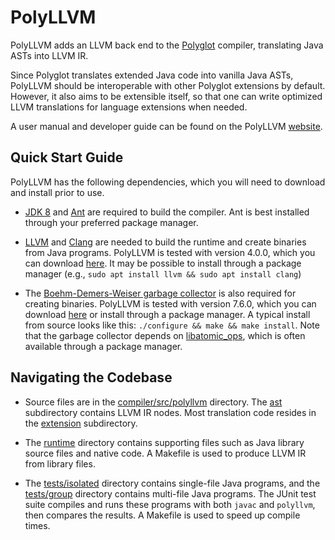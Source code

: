 PolyLLVM
========

PolyLLVM adds an LLVM back end to the [Polyglot](https://www.cs.cornell.edu/projects/polyglot/) compiler, translating Java ASTs into LLVM IR.

Since Polyglot translates extended Java code into vanilla Java ASTs, PolyLLVM should be interoperable with other Polyglot extensions by default. However, it also aims to be extensible itself, so that one can write optimized LLVM translations for language extensions when needed.

A user manual and developer guide can be found on the PolyLLVM [website](http://dbd64.github.io/PolyLLVM/).


Quick Start Guide
-----------------

PolyLLVM has the following dependencies, which you will need to download and install prior to use.

- [JDK 8](http://www.oracle.com/technetwork/java/javase/downloads/index-jsp-138363.html) and [Ant](http://ant.apache.org) are required to build the compiler. Ant is best installed through your preferred package manager.

- [LLVM](http://llvm.org) and [Clang](https://clang.llvm.org) are needed to build the runtime and create binaries from Java programs. PolyLLVM is tested with version 4.0.0, which you can download [here](http://releases.llvm.org/download.html#4.0.0). It may be possible to install through a package manager (e.g., `sudo apt install llvm && sudo apt install clang`)

- The [Boehm-Demers-Weiser garbage collector](http://www.hboehm.info/gc/) is also required for creating binaries. PolyLLVM is tested with version 7.6.0, which you can download [here](http://www.hboehm.info/gc/gc_source/) or install through a package manager. A typical install from source looks like this: `./configure && make && make install`. Note that the garbage collector depends on [libatomic_ops](https://github.com/ivmai/libatomic_ops), which is often available through a package manager.


Navigating the Codebase
-----------------------

- Source files are in the [compiler/src/polyllvm](compiler/src/polyllvm) directory. The [ast](compiler/src/polyllvm/ast) subdirectory contains LLVM IR nodes. Most translation code resides in the [extension](compiler/src/polyllvm/extension) subdirectory.

- The [runtime](runtime) directory contains supporting files such as Java library source files and native code. A Makefile is used to produce LLVM IR from library files.

- The [tests/isolated](tests/isolated) directory contains single-file Java programs, and the [tests/group](tests/group) directory contains multi-file Java programs. The JUnit test suite compiles and runs these programs with both `javac` and `polyllvm`, then compares the results. A Makefile is used to speed up compile times.
